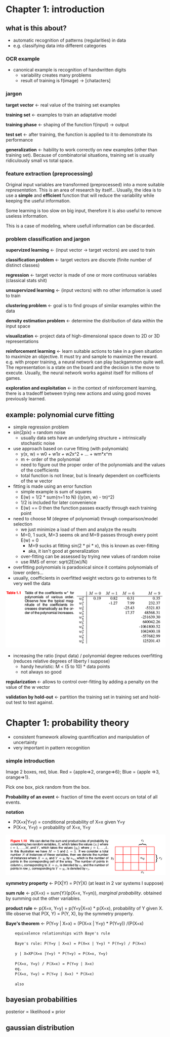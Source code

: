 # Chapter 1: introduction


## what is this about?


- automatic recognition of patterns (regularities) in data
- e.g. classifying data into different categories


### OCR example


- canonical example is recognition of handwritten digits
    - variability creates many problems
    - result of training is f(image) -> [chatacters]


### jargon


**target vector** <- real value of the training set examples

**training set** <- examples to train an adaptative model

**training phase** <- shaping of the function f(input) -> output

**test set** <- after training, the function is applied to it to demonstrate its performance

**generalization** <- hability to work correctly on new examples (other than training set).
Because of combinatorial situations, training set is usually ridiculously small vs total space.


### feature extraction (preprocessing)


Original input variables are transformed (preprocessed) into a more suitable *representation*.
This is an area of research by itself... Usually, the idea is to use a **simple** and **efficient**
function that will reduce the variability while keeping the useful information.

Some learning is too slow on big input, therefore it is also useful to remove useless information.

This is a case of modeling, where usefull information can be discarded.


### problem classification and jargon

**supervized learning** <- (input vector -> target vectors) are used to train

**classification problem** <- target vectors are discrete (finite number of distinct classes)

**regression** <- target vector is made of one or more continuous variables (classical stats shit)

**unsupervized learning** <- (input vectors) with no other information is used to train

**clustering problem** <- goal is to find groups of similar examples within the data

**density estimation problem** <- determine the distribution of data within the input space

**visualization** <- project data of high-dimensional space down to 2D or 3D representations

**reinforcement learning** <- learn suitable actions to take in a given
situation to maximize an objective. It must try and sample to maximize the
reward. e.g. with proper training, a neural network can play backgammon
quite well. The representation is a state on the board and the decision is
the move to execute. Usually, the neural network works against itself
for millions of games.

**exploration and exploitation** <- in the context of reinforcement learning,
there is a tradeoff between trying new actions and using good moves previously
learned.


## example: polynomial curve fitting

- simple regression problem
- sin(2*pi*x) + random noise
    - usually data sets have an underlying structure + intrinsically stochastic noise
- use approach based on curve fitting (with polynomials)
    - y(x, w) = w0 + w1*x + w2*x^2 + ... + wm*x^m
    - m <- order of the polynomial
    - need to figure out the proper order of the polynomials and the values of the coefficients
    - total function is not linear, but is linearly dependent on coefficients of the w vector
- fitting is made using an error function
    - simple example is sum of squares
    - E(w) = 1/2 * sum{n=1 to N} ((y(xn, w) - tn)^2)
    - 1/2 is included for later convenience
    - E(w) == 0 then the function passes exactly through each training point
- need to choose M (degree of polynomial) through comparison/model selection
    - we just minimize a load of them and analyze the results
    - M=0, 1 suck, M=3 seems ok and M=9 passes through every point E(w) = 0
      - M=9 sucks at fitting sin(2 * pi * x), this is known as over-fitting
      - aka, it isn't good at generalization
    - over-fitting can be assessed by trying new values of random noise
    - use RMS of error: sqrt(2E(w)/N)
- overfitting polynomials is paradoxical since it contains polynomials of lower orders...
- usually, coefficients in overfitted weight vectors go to extremes to fit very well the data


![](images/table_1_1.png)


- increasing the ratio (input data) / polynomial degree reduces overfitting (reduces relative degrees of liberty I suppose)
    - handy heuristic: M < (5 to 10) * data points
    - not always so good

**regularization** <- allows to control over-fitting by adding a penalty on the value of the w vector

**validation by hold-out** <- partition the training set in training set and hold-out test
to test against.



# Chapter 1: probability theory


- consistent framework allowing quantification and manipulation of uncertainty
- very important in pattern recognition


### simple introduction

Image 2 boxes, red, blue. Red = {apple=>2, orange=>6}; Blue = {apple =>3, orange=>1}.

Pick one box, pick random from the box.

**Probability of an event** <- fraction of time the event occurs on total of all events.

**notation**
- P(X=x|Y=y) = conditional probability of X=x given Y=y
- P(X=x, Y=y) = probability of X=x, Y=y


![](images/fig_1_10.png)


**symmetry property** <- P(X|Y) = P(Y|X) (at least in 2 var systems I suppose)


**sum rule** <- p(X=x) = sum{Y}(p(X=x, Y=yn)), *marginal probability*. obtained by summing out
the other variables.


**product rule** <- p(X=x, Y=y) = p(Y=y|X=x) * p(X=x), probability of Y given X. We observe that
P(X, Y) = P(Y, X), by the symmetry property.



**Baye's theorem** <- P(Y=y | X=x) = (P(X=x | Y=y) * P(Y=y)) /(P(X=x)

~~~
    equivalence relationships with Baye's rule

    Baye's rule: P(Y=y | X=x) = P(X=x | Y=y) * P(Y=y) / P(X=x)

    y | X=XP(X=x |Y=y) * P(Y=y) = P(X=x, Y=y)

    P(X=x, Y=y) / P(X=x) = P(Y=y | X=x)
    eq.
    P(X=x, Y=y) = P(Y=y | X=x) * P(X=x)

    also
~~~



## bayesian probabilities

posterior ∝ likelihood × prior



## gaussian distribution











